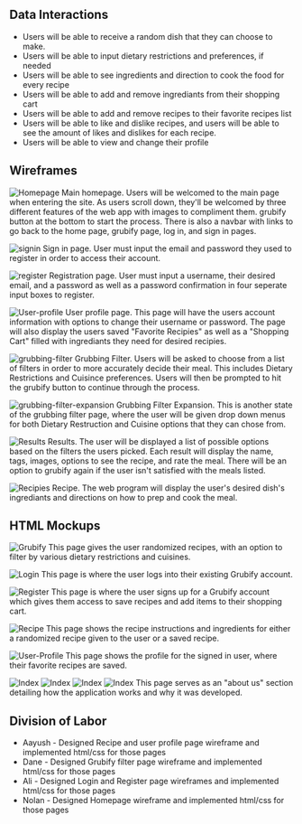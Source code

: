 ## Data Interactions

- Users will be able to receive a random dish that they can choose to make.
- Users will be able to input dietary restrictions and preferences, if needed
- Users will be able to see ingredients and direction to cook the food for every recipe
- Users will be able to add and remove ingrediants from their shopping cart
- Users will be able to add and remove recipes to their favorite recipes list
- Users will be able to like and dislike recipes, and users will be able to see the amount of likes and dislikes for each recipe.
- Users will be able to view and change their profile

## Wireframes

![Homepage](./wireframes/Homepage.png)
Main homepage. Users will be welcomed to the main page when entering the site. As users scroll down, they'll be welcomed by three different features of the web app with images to compliment them. grubify button at the bottom to start the process. There is also a navbar with links to go back to the home page, grubify page, log in, and sign in pages.

![signin](./wireframes/User-Login.png)
Sign in page. User must input the email and password they used to register in order to access their account.

![register](./wireframes/User-Register.png)
Registration page. User must input a username, their desired email, and a password as well as a password confirmation in four seperate input boxes to register.

![User-profile](./wireframes/User-Profile.png)
User profile page. This page will have the users account information with options to change their username or password. The page will also display the users saved "Favorite Recipies" as well as a "Shopping Cart" filled with ingrediants they need for desired recipies.

![grubbing-filter](./wireframes/grubbing%20filter.png)
Grubbing Filter. Users will be asked to choose from a list of filters in order to more accurately decide their meal. This includes Dietary Restrictions and Cuisince preferences. Users will then be prompted to hit the grubify button to continue through the process.

![grubbing-filter-expansion](./wireframes/grubbing%20filter%20continued.png)
Grubbing Filter Expansion. This is another state of the grubbing filter page, where the user will be given drop down menus for both Dietary Restruction and Cuisine options that they can chose from.

![Results](./wireframes/Results.png)
Results. The user will be displayed a list of possible options based on the filters the users picked. Each result will display the name, tags, images, options to see the recipe, and rate the meal. There will be an option to grubify again if the user isn't satisfied with the meals listed.

![Recipies](./wireframes/Recipe.png)
Recipe. The web program will display the user's desired dish's ingrediants and directions on how to prep and cook the meal.

## HTML Mockups

![Grubify](./wireframes/grubify-html.png)
This page gives the user randomized recipes, with an option to filter by various dietary restrictions and cuisines.

![Login](./wireframes/login-html.png)
This page is where the user logs into their existing Grubify account.

![Register](./wireframes/register-html.png)
This page is where the user signs up for a Grubify account which gives them access to save recipes and add items to their shopping cart.

![Recipe](./wireframes/recipe-html.png)
This page shows the recipe instructions and ingredients for either a randomized recipe given to the user or a saved recipe.

![User-Profile](./wireframes/user-profile-html.png)
This page shows the profile for the signed in user, where their favorite recipes are saved.

![Index](./wireframes/index-1-html.png)
![Index](./wireframes/index-2-html.png)
![Index](./wireframes/index-3-html.png)
![Index](./wireframes/index-4-html.png)
This page serves as an "about us" section detailing how the application works and why it was developed.

## Division of Labor

- Aayush - Designed Recipe and user profile page wireframe and implemented html/css for those pages
- Dane - Designed Grubify filter page wireframe and implemented html/css for those pages
- Ali - Designed Login and Register page wireframes and implemented html/css for those pages
- Nolan - Designed Homepage wireframe and implemented html/css for those pages

